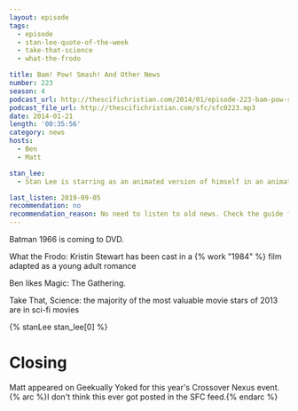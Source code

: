 ```yaml
---
layout: episode
tags:
  - episode
  - stan-lee-quote-of-the-week
  - take-that-science
  - what-the-frodo

title: Bam! Pow! Smash! And Other News
number: 223
season: 4
podcast_url: http://thescifichristian.com/2014/01/episode-223-bam-pow-smash-and-other-news/
podcast_file_url: http://thescifichristian.com/sfc/sfc0223.mp3
date: 2014-01-21
length: '00:35:56'
category: news
hosts:
  - Ben
  - Matt

stan_lee:
  - Stan Lee is starring as an animated version of himself in an animated movie

last_listen: 2019-09-05
recommendation: no
recommendation_reason: No need to listen to old news. Check the guide for what's interesting in hindsight.
---
```

Batman 1966 is coming to DVD.

What the Frodo: Kristin Stewart has been cast in a {% work "1984" %} film adapted as a young adult romance

Ben likes Magic: The Gathering.

Take That, Science: the majority of the most valuable movie stars of 2013 are in sci-fi movies

{% stanLee stan_lee[0] %}



# Closing
Matt appeared on Geekually Yoked for this year's Crossover Nexus event. {% arc %}I don't think this ever got posted in the SFC feed.{% endarc %}